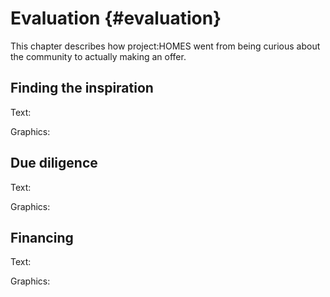 # Evaluation {#evaluation}

This chapter describes how project:HOMES went from being curious about the community to actually making an offer.

## Finding the inspiration

Text: 

Graphics:

## Due diligence

Text: 

Graphics:

## Financing

Text: 

Graphics:
